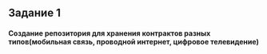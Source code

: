 ## Задание 1
#### Создание репозитория для хранения контрактов разных типов(мобильная связь, проводной интернет, цифровое телевидение)
